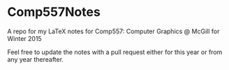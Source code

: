 # Comp557Notes
A repo for my LaTeX notes for Comp557: Computer Graphics @ McGill for Winter 2015

Feel free to update the notes with a pull request either for this year or from any year thereafter. 
